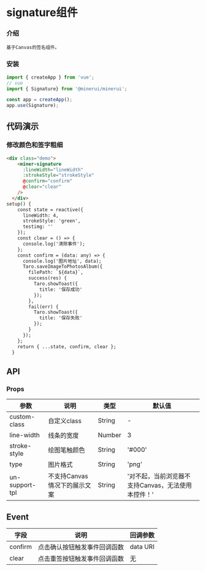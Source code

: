 #  signature组件

### 介绍
    
    基于Canvas的签名组件。
    
### 安装

``` javascript
import { createApp } from 'vue';
// vue
import { Signature} from '@minerui/minerui';

const app = createApp();
app.use(Signature);

```
    
    
## 代码演示
 
### 修改颜色和签字粗细

```html
<div class="demo">
    <miner-signature
      :lineWidth="lineWidth"
      :strokeStyle="strokeStyle"
      @confirm="confirm"
      @clear="clear"
    />
  </div>
setup() {
    const state = reactive({
      lineWidth: 4,
      strokeStyle: 'green',
      testimg: ''
    });
    const clear = () => {
      console.log('清除事件');
    };
    const confirm = (data: any) => {
      console.log('图片地址', data);
      Taro.saveImageToPhotosAlbum({
        filePath: `${data}`,
        success(res) {
          Taro.showToast({
            title: '保存成功'
          });
        },
        fail(err) {
          Taro.showToast({
            title: '保存失败'
          });
        }
      });
    };
    return { ...state, confirm, clear };
  }
```
    
## API
    
### Props
    
| 参数 | 说明 | 类型 | 默认值
|----- | ----- | ----- | ----- 
| custom-class | 自定义class | String | -
| line-width | 线条的宽度 | Number | 3
| stroke-style | 绘图笔触颜色 | String | '#000'
| type | 图片格式 | String | 'png'
| un-support-tpl | 不支持Canvas情况下的展示文案 | String | '对不起，当前浏览器不支持Canvas，无法使用本控件！'

## Event

| 字段 | 说明 | 回调参数 
|----- | ----- | ----- 
| confirm | 点击确认按钮触发事件回调函数 | data URI
| clear | 点击重签按钮触发事件回调函数 | 无